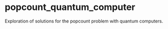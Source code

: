 # popcount_quantum_computer
Exploration of solutions for the popcount problem with quantum computers.
